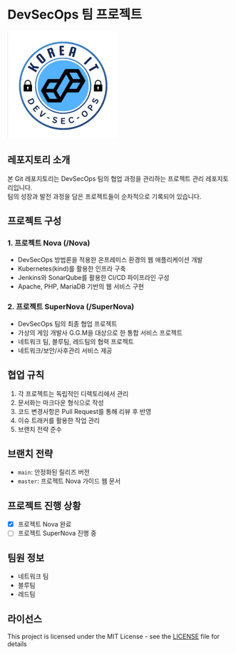 # DevSecOps 팀 프로젝트

![alt text](image.png)

## 레포지토리 소개
본 Git 레포지토리는 DevSecOps 팀의 협업 과정을 관리하는 프로젝트 관리 레포지토리입니다.  
팀의 성장과 발전 과정을 담은 프로젝트들이 순차적으로 기록되어 있습니다.

## 프로젝트 구성

### 1. 프로젝트 Nova (/Nova)
- DevSecOps 방법론을 적용한 온프레미스 환경의 웹 애플리케이션 개발
- Kubernetes(kind)를 활용한 인프라 구축
- Jenkins와 SonarQube를 활용한 CI/CD 파이프라인 구성
- Apache, PHP, MariaDB 기반의 웹 서비스 구현

### 2. 프로젝트 SuperNova (/SuperNova)
- DevSecOps 팀의 최종 협업 프로젝트
- 가상의 게임 개발사 G.G.M을 대상으로 한 통합 서비스 프로젝트
- 네트워크 팀, 블루팀, 레드팀의 협력 프로젝트
- 네트워크/보안/사후관리 서비스 제공

## 협업 규칙
1. 각 프로젝트는 독립적인 디렉토리에서 관리
2. 문서화는 마크다운 형식으로 작성
3. 코드 변경사항은 Pull Request를 통해 리뷰 후 반영
4. 이슈 트래커를 활용한 작업 관리
5. 브랜치 전략 준수

## 브랜치 전략
- `main`: 안정화된 릴리즈 버전
- `master`: 프로젝트 Nova 가이드 웹 문서

## 프로젝트 진행 상황
- [x] 프로젝트 Nova 완료
- [ ] 프로젝트 SuperNova 진행 중

## 팀원 정보
- 네트워크 팀
- 블루팀
- 레드팀

## 라이선스
This project is licensed under the MIT License - see the [LICENSE](LICENSE) file for details
